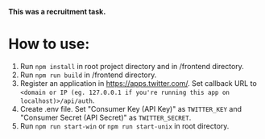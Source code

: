 **This was a recruitment task.**

# How to use:
1. Run `npm install` in root project directory and in /frontend directory.
2. Run `npm run build` in /frontend directory.
3. Register an application in https://apps.twitter.com/. Set callback URL to `<domain or IP (eg. 127.0.0.1 if you're running this app on localhost)>/api/auth`.
4. Create .env file. Set "Consumer Key (API Key)" as `TWITTER_KEY` and "Consumer Secret (API Secret)" as `TWITTER_SECRET`.
5. Run `npm run start-win` or `npm run start-unix` in root directory.